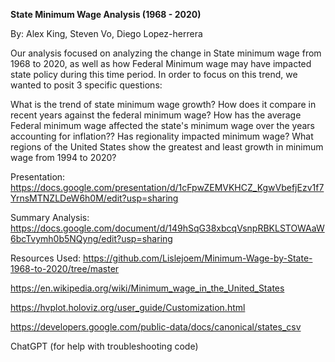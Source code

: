 **State Minimum Wage Analysis 
(1968 - 2020)**

By: Alex King, Steven Vo, Diego Lopez-herrera

Our analysis focused on analyzing the change in State minimum wage from 1968 to 2020, as well as how Federal Minimum wage may have impacted state policy during this time period. In order to focus on this trend, we wanted to posit 3 specific questions:

What is the trend of state minimum wage growth? How does it compare in recent years against the federal minimum wage?
How has the average Federal minimum wage affected the state's minimum wage over the years accounting for inflation??
Has regionality impacted minimum wage? What regions of the United States show the greatest and least growth in minimum wage from 1994 to 2020?

Presentation:
https://docs.google.com/presentation/d/1cFpwZEMVKHCZ_KgwVbefjEzv1f7YrnsMTNZLDeW6h0M/edit?usp=sharing

Summary Analysis: 
https://docs.google.com/document/d/149hSqG38xbcqVsnpRBKLSTOWAaW6bcTvymh0b5NQyng/edit?usp=sharing

Resources Used:
https://github.com/Lislejoem/Minimum-Wage-by-State-1968-to-2020/tree/master

https://en.wikipedia.org/wiki/Minimum_wage_in_the_United_States

https://hvplot.holoviz.org/user_guide/Customization.html

https://developers.google.com/public-data/docs/canonical/states_csv

ChatGPT (for help with troubleshooting code)

